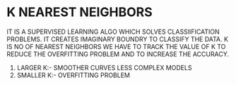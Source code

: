 # K NEAREST NEIGHBORS
IT IS A SUPERVISED LEARNING ALGO WHICH SOLVES CLASSIIFICATION PROBLEMS.
IT CREATES IMAGINARY BOUNDRY TO CLASSIFY THE DATA.
K IS NO OF NEAREST NEIGHBORS WE HAVE TO TRACK THE VALUE OF K TO REDUCE THE OVERFITTING PROBLEM AND TO INCREASE THE ACCURACY.
1. LARGER K:- SMOOTHER CURVES LESS COMPLEX MODELS
2. SMALLER K:- OVERFITTING PROBLEM
